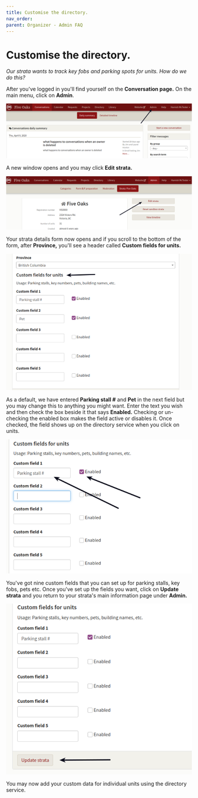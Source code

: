 ```yaml
---
title: Customise the directory.
nav_order: 
parent: Organizer - Admin FAQ
---
```


# Customise the directory.

*Our strata wants to track key fobs and parking spots for units.  How do we do this?*

After you've logged in you'll find yourself on the **Conversation page.**  On the main menu, click on **Admin**.  

![choose admin](custom_fields/gotoadmin.png)


A new window opens and you may click **Edit strata.**  

![choose edit](custom_fields/chooseedit.png)

Your strata details form now opens and if you scroll to the bottom of the form, after **Province,**  you'll see a header called **Custom fields for units.**

![custom screen](custom_fields/customfields.png)

As a default, we have entered **Parking stall #** and **Pet** in the next field but you may change this to anything you might want.  Enter the text you wish and then check the box beside it that says **Enabled.**  Checking or un-checking the enabled box makes the field active or disables it.  Once checked, the field shows up on the directory service when you click on units.  

![enable](custom_fields/dataenable.png)

You've got nine custom fields that you can set up for parking stalls, key fobs, pets etc.  Once you've set up the fields you want, click on **Update strata** and you return to your strata's main information page under **Admin.**

![update](custom_fields/update.png)

You may now add your custom data for individual units using the directory service.   
